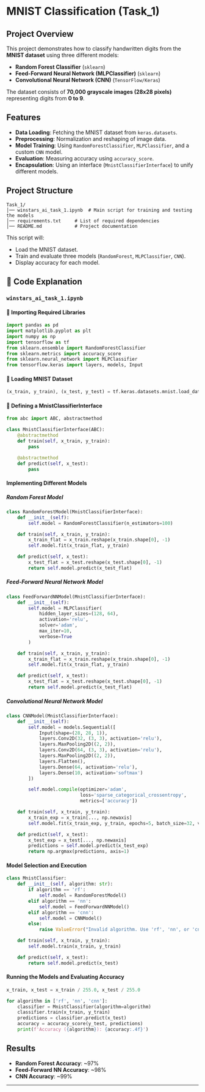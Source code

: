 # MNIST Classification (Task_1)

## Project Overview
This project demonstrates how to classify handwritten digits from the **MNIST dataset** using three different models:
- **Random Forest Classifier** (`sklearn`)
- **Feed-Forward Neural Network (MLPClassifier)** (`sklearn`)
- **Convolutional Neural Network (CNN)** (`TensorFlow/Keras`)

The dataset consists of **70,000 grayscale images (28x28 pixels)** representing digits from **0 to 9**.

## Features
- **Data Loading**: Fetching the MNIST dataset from `keras.datasets`.
- **Preprocessing**: Normalization and reshaping of image data.
- **Model Training**: Using `RandomForestClassifier`, `MLPClassifier`, and a custom `CNN` model.
- **Evaluation**: Measuring accuracy using `accuracy_score`.
- **Encapsulation**: Using an interface (`MnistClassifierInterface`) to unify different models.

## Project Structure
```
Task_1/
│── winstars_ai_task_1.ipynb  # Main script for training and testing the models
│── requirements.txt     # List of required dependencies
│── README.md            # Project documentation
```

This script will:
- Load the MNIST dataset.
- Train and evaluate three models (`RandomForest`, `MLPClassifier`, `CNN`).
- Display accuracy for each model.

## 📝 Code Explanation
### `winstars_ai_task_1.ipynb`

#### 📌 Importing Required Libraries
```python
import pandas as pd
import matplotlib.pyplot as plt
import numpy as np
import tensorflow as tf
from sklearn.ensemble import RandomForestClassifier
from sklearn.metrics import accuracy_score
from sklearn.neural_network import MLPClassifier
from tensorflow.keras import layers, models, Input
```

#### 📌 Loading MNIST Dataset
```python
(x_train, y_train), (x_test, y_test) = tf.keras.datasets.mnist.load_data()
```

#### 📌 Defining a MnistClassifierInterface
```python
from abc import ABC, abstractmethod

class MnistClassifierInterface(ABC):
    @abstractmethod
    def train(self, x_train, y_train):
        pass

    @abstractmethod
    def predict(self, x_test):
        pass
```

#### Implementing Different Models

##### **Random Forest Model**
```python
class RandomForestModel(MnistClassifierInterface):
    def __init__(self):
        self.model = RandomForestClassifier(n_estimators=100)

    def train(self, x_train, y_train):
        x_train_flat = x_train.reshape(x_train.shape[0], -1)
        self.model.fit(x_train_flat, y_train)

    def predict(self, x_test):
        x_test_flat = x_test.reshape(x_test.shape[0], -1)
        return self.model.predict(x_test_flat)
```

##### **Feed-Forward Neural Network Model**
```python
class FeedForwardNNModel(MnistClassifierInterface):
    def __init__(self):
        self.model = MLPClassifier(
            hidden_layer_sizes=(128, 64),
            activation='relu',
            solver='adam',
            max_iter=10,
            verbose=True
        )

    def train(self, x_train, y_train):
        x_train_flat = x_train.reshape(x_train.shape[0], -1)
        self.model.fit(x_train_flat, y_train)

    def predict(self, x_test):
        x_test_flat = x_test.reshape(x_test.shape[0], -1)
        return self.model.predict(x_test_flat)
```

##### **Convolutional Neural Network Model**
```python
class CNNModel(MnistClassifierInterface):
    def __init__(self):
        self.model = models.Sequential([
            Input(shape=(28, 28, 1)),
            layers.Conv2D(32, (3, 3), activation='relu'),
            layers.MaxPooling2D((2, 2)),
            layers.Conv2D(64, (3, 3), activation='relu'),
            layers.MaxPooling2D((2, 2)),
            layers.Flatten(),
            layers.Dense(64, activation='relu'),
            layers.Dense(10, activation='softmax')
        ])

        self.model.compile(optimizer='adam',
                           loss='sparse_categorical_crossentropy',
                           metrics=['accuracy'])

    def train(self, x_train, y_train):
        x_train_exp = x_train[..., np.newaxis]
        self.model.fit(x_train_exp, y_train, epochs=5, batch_size=32, verbose=2)

    def predict(self, x_test):
        x_test_exp = x_test[..., np.newaxis]
        predictions = self.model.predict(x_test_exp)
        return np.argmax(predictions, axis=1)
```

#### Model Selection and Execution
```python
class MnistClassifier:
    def __init__(self, algorithm: str):
        if algorithm == 'rf':
            self.model = RandomForestModel()
        elif algorithm == 'nn':
            self.model = FeedForwardNNModel()
        elif algorithm == 'cnn':
            self.model = CNNModel()
        else:
            raise ValueError("Invalid algorithm. Use 'rf', 'nn', or 'cnn'.")

    def train(self, x_train, y_train):
        self.model.train(x_train, y_train)

    def predict(self, x_test):
        return self.model.predict(x_test)
```

#### Running the Models and Evaluating Accuracy
```python
x_train, x_test = x_train / 255.0, x_test / 255.0

for algorithm in ['rf', 'nn', 'cnn']:
    classifier = MnistClassifier(algorithm=algorithm)
    classifier.train(x_train, y_train)
    predictions = classifier.predict(x_test)
    accuracy = accuracy_score(y_test, predictions)
    print(f'Accuracy ({algorithm}): {accuracy:.4f}')
```

## Results
- **Random Forest Accuracy**: ~97%
- **Feed-Forward NN Accuracy**: ~98%
- **CNN Accuracy**: ~99%

---


